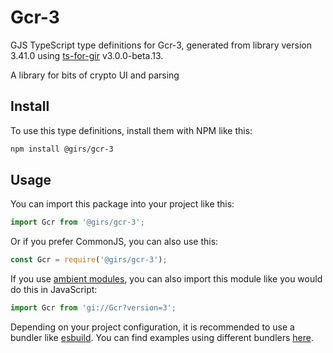 
# Gcr-3

GJS TypeScript type definitions for Gcr-3, generated from library version 3.41.0 using [ts-for-gir](https://github.com/gjsify/ts-for-gjs) v3.0.0-beta.13.

A library for bits of crypto UI and parsing

## Install

To use this type definitions, install them with NPM like this:
```bash
npm install @girs/gcr-3
```

## Usage

You can import this package into your project like this:
```ts
import Gcr from '@girs/gcr-3';
```

Or if you prefer CommonJS, you can also use this:
```ts
const Gcr = require('@girs/gcr-3');
```

If you use [ambient modules](https://github.com/gjsify/ts-for-gir/tree/main/packages/cli#ambient-modules), you can also import this module like you would do this in JavaScript:

```ts
import Gcr from 'gi://Gcr?version=3';
```

Depending on your project configuration, it is recommended to use a bundler like [esbuild](https://esbuild.github.io/). You can find examples using different bundlers [here](https://github.com/gjsify/ts-for-gir/tree/main/examples).